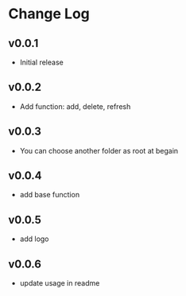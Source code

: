 # Change Log

## v0.0.1

- Initial release

## v0.0.2

- Add function: add, delete, refresh

## v0.0.3

- You can choose another folder as root at begain

## v0.0.4

- add base function

## v0.0.5

- add logo

## v0.0.6

- update usage in readme